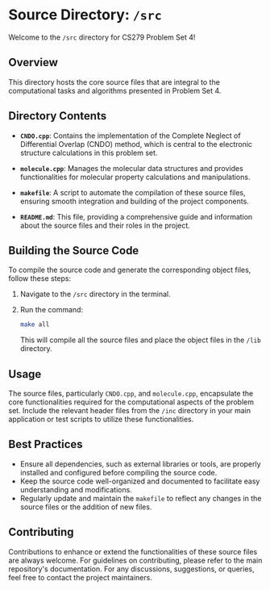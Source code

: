 # Source Directory: `/src`

Welcome to the `/src` directory for CS279 Problem Set 4!

## Overview

This directory hosts the core source files that are integral to the computational tasks and algorithms presented in Problem Set 4.

## Directory Contents

- **`CNDO.cpp`**: Contains the implementation of the Complete Neglect of Differential Overlap (CNDO) method, which is central to the electronic structure calculations in this problem set.

- **`molecule.cpp`**: Manages the molecular data structures and provides functionalities for molecular property calculations and manipulations.

- **`makefile`**: A script to automate the compilation of these source files, ensuring smooth integration and building of the project components.

- **`README.md`**: This file, providing a comprehensive guide and information about the source files and their roles in the project.

## Building the Source Code

To compile the source code and generate the corresponding object files, follow these steps:

1. Navigate to the `/src` directory in the terminal.
2. Run the command:

   ```bash
   make all
   ```

   This will compile all the source files and place the object files in the `/lib` directory.

## Usage

The source files, particularly `CNDO.cpp`, and `molecule.cpp`, encapsulate the core functionalities required for the computational aspects of the problem set. Include the relevant header files from the `/inc` directory in your main application or test scripts to utilize these functionalities.

## Best Practices

- Ensure all dependencies, such as external libraries or tools, are properly installed and configured before compiling the source code.
- Keep the source code well-organized and documented to facilitate easy understanding and modifications.
- Regularly update and maintain the `makefile` to reflect any changes in the source files or the addition of new files.

## Contributing

Contributions to enhance or extend the functionalities of these source files are always welcome. For guidelines on contributing, please refer to the main repository's documentation. For any discussions, suggestions, or queries, feel free to contact the project maintainers.
